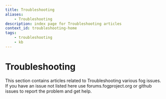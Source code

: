```yaml
---
title: Troubleshooting
aliases:
    - Troubleshooting
description: index page for Troubleshooting articles
context_id: troubleshooting-home
tags:
    - troubleshooting
    - kb
---
```


# Troubleshooting

This section contains articles related to Troubleshooting various fog
issues. If you have an issue not listed here use forums.fogproject.org
or github issues to report the problem and get help.
